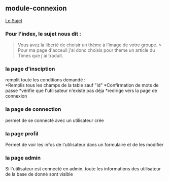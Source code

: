 ## module-connexion ##

[Le Sujet](https://drive.google.com/file/d/1MNP3aIsKDO_AhvainchOqkE6KqzdXs5d/view)

### Pour l'index, le sujet nous dit : ###
>Vous avez la liberté de choisir un thème à l’image de votre groupe.  >
Pour ma page d'acceuil j'ai donc choisis pour theme un article du Times que j'ai traduit.

### la page d'insciption ###
remplit toute les conditions demandé :  
*Remplis tous les champs de la table sauf "id"
*Confirmation de mots de passe
*vérifie que l'utilisateur n'existe pas déja
*redirige vers la page de connexion

### la page de connection ###
permet de se connecté avec un utilisateur crée

### la page profil ###
Permet de voir les infos de l'utilisateur dans un formulaire et de les modifier

### la page admin ###
Si l'utilisateur est connecté en admin, toute les informations des utilisateur de la base de donné sont visible

